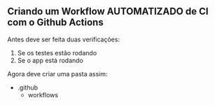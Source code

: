 ## Criando um Workflow AUTOMATIZADO de CI com o Github Actions

Antes deve ser feita duas verificações:

1. Se os testes estão rodando
2. Se o app está rodando

Agora deve criar uma pasta assim:

- .github
  - workflows